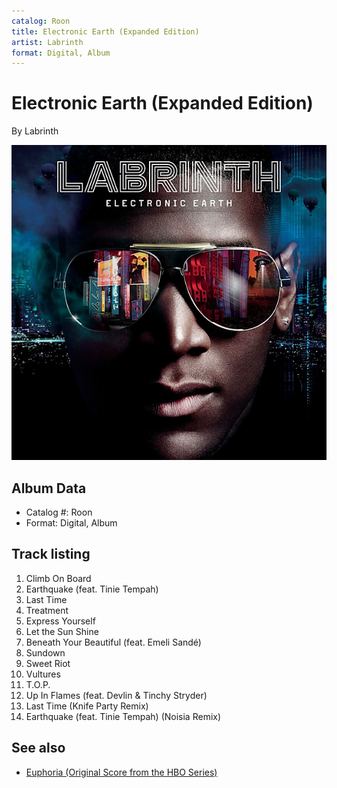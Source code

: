 ```yaml
---
catalog: Roon
title: Electronic Earth (Expanded Edition)
artist: Labrinth
format: Digital, Album
---
```


# Electronic Earth (Expanded Edition)

By Labrinth

![](../../assets/albumcovers/Labrinth-Electronic_Earth_Expanded_Edition.png)

## Album Data

- Catalog #: Roon
- Format: Digital, Album


## Track listing


1. Climb On Board
2. Earthquake (feat. Tinie Tempah)
3. Last Time
4. Treatment
5. Express Yourself
6. Let the Sun Shine
7. Beneath Your Beautiful (feat. Emeli Sandé)
8. Sundown
9. Sweet Riot
10. Vultures
11. T.O.P.
12. Up In Flames (feat. Devlin & Tinchy Stryder)
13. Last Time (Knife Party Remix)
14. Earthquake (feat. Tinie Tempah) (Noisia Remix)


## See also

- [Euphoria (Original Score from the HBO Series)](Euphoria_Original_Score_from_the_HBO_Series.md)
